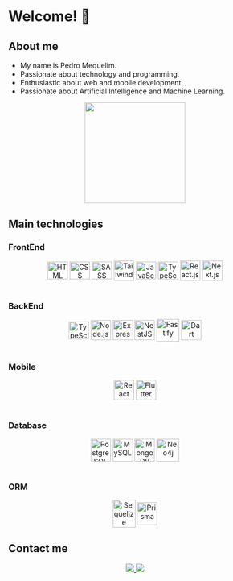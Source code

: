# Welcome! 👋

<div>
  <h2>About me</h2>
  <ul>
    <li>My name is Pedro Mequelim.</li>
  	<li>Passionate about technology and programming.</li>
  	<li>Enthusiastic about web and mobile development.</li>
    <li>Passionate about Artificial Intelligence and Machine Learning.</li>
  </ul>
</div>

<div align="center">
  <a href="https://github.com/phms07">
    <img height="200em" src="https://github-readme-stats.vercel.app/api/top-langs/?username=phms02&layout=compact&langs_count=6&theme=github_dark"/>
  </a>
</div>

<div>
    <h2>Main technologies</h2>
    <h3>FrontEnd</h3>
    <div align="center">
      <img alt="HTML" height="35" width="40" align="center" src="https://skillicons.dev/icons?i=html">
      <img alt="CSS" height="35" width="40" align="center" src="https://skillicons.dev/icons?i=css">
      <img alt="SASS" height="35" width="40" align="center" src="https://skillicons.dev/icons?i=sass">
      <img alt="Tailwind CSS" height="40" width="40" align="center" src="https://skillicons.dev/icons?i=tailwind">
      <img alt="JavaScript" height="35" width="40" align="center" src="https://skillicons.dev/icons?i=js">
      <img alt="TypeScript" height="35" width="40" align="center" src="https://skillicons.dev/icons?i=ts">
      <img alt="React.js" height="40" width="40" align="center" src="https://skillicons.dev/icons?i=react">
      <img alt="Next.js" height="40" width="40" align="center" src="https://skillicons.dev/icons?i=next">
    </div>
    <br>
    <h3>BackEnd</h3>
    <div align="center">
      <img alt="TypeScript" height="35" width="40" align="center" src="https://skillicons.dev/icons?i=ts">
      <img alt="Node.js" height="40" width="40" align="center" src="https://skillicons.dev/icons?i=nodejs">
      <img alt="Express.js" height="40" width="40" align="center" src="https://skillicons.dev/icons?i=express">
      <img alt="NestJS" height="40" width="40" align="center" src="https://skillicons.dev/icons?i=nest">
      <img alt="Fastify" height="45" width="45" align="center" src="https://cdn.jsdelivr.net/gh/devicons/devicon@latest/icons/fastify/fastify-plain.svg" />
      <img alt="Dart" height="40" width="40" align="center" src="https://skillicons.dev/icons?i=dart">
    </div>
    <br>
    <h3>Mobile</h3>
    <div align="center">
      <img alt="React Native" height="40" width="40" align="center" src="https://skillicons.dev/icons?i=react">
      <img alt="Flutter" height="40" width="40" align="center" src="https://skillicons.dev/icons?i=flutter">
    </div>
    <br>
    <h3>Database</h3>
    <div align="center">
      <img alt="PostgreSQL" height="45" width="40" align="center" src="https://skillicons.dev/icons?i=postgresql">
      <img alt="MySQL" height="45" width="40" align="center" src="https://skillicons.dev/icons?i=mysql">
      <img alt="MongoDB" height="45" width="40" align="center" src="https://skillicons.dev/icons?i=mongodb">
      <img alt="Neo4j" height="45" width="45" align="center" src="https://cdn.jsdelivr.net/gh/devicons/devicon@latest/icons/neo4j/neo4j-original-wordmark.svg" />
    </div>
    <br>
    <h3>ORM</h3>
    <div align="center">
      <img alt="Sequelize" height="55" width="45" align="center" src="https://skillicons.dev/icons?i=sequelize">
      <img alt="Prisma" height="45" width="40" align="center" src="https://skillicons.dev/icons?i=prisma">
    </div>
</div>

<h2>Contact me</h2>
<div align="center">
    <a href="mailto:pedromequelim@gmail.com">
      <img src="https://img.shields.io/badge/-Gmail-%23333?style=for-the-badge&logo=gmail&logoColor=white" target="_blank">
    </a>
    <a href="https://www.linkedin.com/in/pedro-mequelim/">
      <img src="https://img.shields.io/badge/-LinkedIn-%230077B5?style=for-the-badge&logo=linkedin&logoColor=white" target="_blank">
    </a>
</div>
